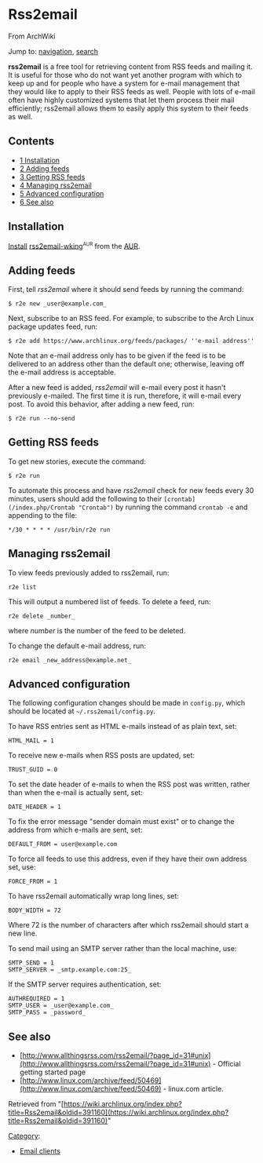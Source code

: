 # Rss2email

From ArchWiki

Jump to: [navigation](#column-one), [search](#searchInput)

**rss2email** is a free tool for retrieving content from RSS feeds and mailing it. It is useful for those who do not want yet another program with which to keep up and for people who have a system for e-mail management that they would like to apply to their RSS feeds as well. People with lots of e-mail often have highly customized systems that let them process their mail efficiently; rss2email allows them to easily apply this system to their feeds as well.

## Contents

*   [1 Installation](#Installation)
*   [2 Adding feeds](#Adding_feeds)
*   [3 Getting RSS feeds](#Getting_RSS_feeds)
*   [4 Managing rss2email](#Managing_rss2email)
*   [5 Advanced configuration](#Advanced_configuration)
*   [6 See also](#See_also)

## Installation

[Install](/index.php/Pacman "Pacman") [rss2email-wking](https://aur.archlinux.org/packages/rss2email-wking/)<sup><small>AUR</small></sup> from the [AUR](/index.php/AUR "AUR").

## Adding feeds

First, tell _rss2email_ where it should send feeds by running the command:

```
$ r2e new _user@example.com_

```

Next, subscribe to an RSS feed. For example, to subscribe to the Arch Linux package updates feed, run:

```
$ r2e add https://www.archlinux.org/feeds/packages/ ''e-mail address''

```

Note that an e-mail address only has to be given if the feed is to be delivered to an address other than the default one; otherwise, leaving off the e-mail address is acceptable.

After a new feed is added, _rss2email_ will e-mail every post it hasn't previously e-mailed. The first time it is run, therefore, it will e-mail every post. To avoid this behavior, after adding a new feed, run:

```
$ r2e run --no-send

```

## Getting RSS feeds

To get new stories, execute the command:

```
$ r2e run

```

To automate this process and have _rss2email_ check for new feeds every 30 minutes, users should add the following to their `[crontab](/index.php/Crontab "Crontab")` by running the command `crontab -e` and appending to the file:

```
*/30 * * * * /usr/bin/r2e run

```

## Managing rss2email

To view feeds previously added to rss2email, run:

```
r2e list

```

This will output a numbered list of feeds. To delete a feed, run:

```
r2e delete _number_

```

where _number_ is the number of the feed to be deleted.

To change the default e-mail address, run:

```
r2e email _new_address@example.net_

```

## Advanced configuration

The following configuration changes should be made in `config.py`, which should be located at `~/.rss2email/config.py`.

To have RSS entries sent as HTML e-mails instead of as plain text, set:

```
HTML_MAIL = 1

```

To receive new e-mails when RSS posts are updated, set:

```
TRUST_GUID = 0

```

To set the date header of e-mails to when the RSS post was written, rather than when the e-mail is actually sent, set:

```
DATE_HEADER = 1

```

To fix the error message "sender domain must exist" or to change the address from which e-mails are sent, set:

```
DEFAULT_FROM = user@example.com

```

To force all feeds to use this address, even if they have their own address set, use:

```
FORCE_FROM = 1

```

To have rss2email automatically wrap long lines, set:

```
BODY_WIDTH = 72

```

Where 72 is the number of characters after which rss2email should start a new line.

To send mail using an SMTP server rather than the local machine, use:

```
SMTP_SEND = 1
SMTP_SERVER = _smtp.example.com:25_

```

If the SMTP server requires authentication, set:

```
AUTHREQUIRED = 1
SMTP_USER = _user@example.com_
SMTP_PASS = _password_

```

## See also

*   [http://www.allthingsrss.com/rss2email/?page_id=31#unix](http://www.allthingsrss.com/rss2email/?page_id=31#unix) - Official getting started page
*   [http://www.linux.com/archive/feed/50469](http://www.linux.com/archive/feed/50469) - linux.com article.

Retrieved from "[https://wiki.archlinux.org/index.php?title=Rss2email&oldid=391160](https://wiki.archlinux.org/index.php?title=Rss2email&oldid=391160)"

[Category](/index.php/Special:Categories "Special:Categories"):

*   [Email clients](/index.php/Category:Email_clients "Category:Email clients")